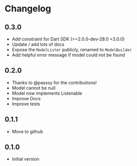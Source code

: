 # Changelog

## 0.3.0

  * Add constraint for Dart SDK (>=2.0.0-dev-28.0 <3.0.0)
  * Update / add lots of docs
  * Expose the `ModelLister` publicly, renamed to `ModelBuilder`
  * Add helpful error message if model could not be found

## 0.2.0

  * Thanks to @passsy for the contributions!
  * Model cannot be null
  * Model now implements Listenable
  * Improve Docs
  * Improve tests

## 0.1.1

  * Move to github

## 0.1.0

  * Initial version
